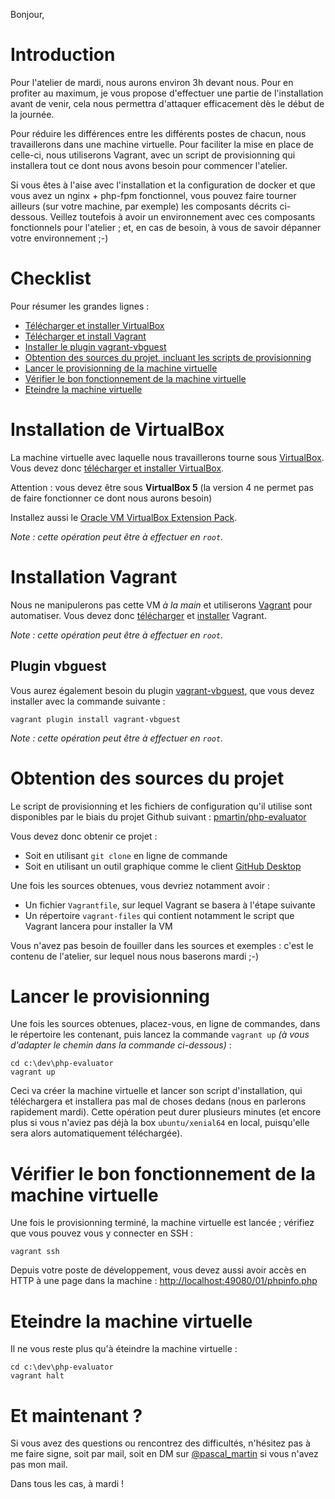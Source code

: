 Bonjour,

# Introduction <a name="introduction"></a>

Pour l'atelier de mardi, nous aurons environ 3h devant nous. Pour en profiter au maximum, je vous propose d'effectuer
une partie de l'installation avant de venir, cela nous permettra d'attaquer efficacement dès le début de la journée.

Pour réduire les différences entre les différents postes de chacun, nous travaillerons dans une machine virtuelle. Pour 
faciliter la mise en place de celle-ci, nous utiliserons Vagrant, avec un script de provisionning qui installera tout
ce dont nous avons besoin pour commencer l'atelier.

Si vous êtes à l'aise avec l'installation et la configuration de docker et que vous avez un nginx + php-fpm fonctionnel,
vous pouvez faire tourner ailleurs (sur votre machine, par exemple) les composants décrits ci-dessous. Veillez toutefois
à avoir un environnement avec ces composants fonctionnels pour l'atelier ; et, en cas de besoin, à vous de savoir
dépanner votre environnement ;-)

# Checklist <a name="checklist"></a>

Pour résumer les grandes lignes :

 * [Télécharger et installer VirtualBox](#virtualbox)
 * [Télécharger et install Vagrant](#vagrant)
 * [Installer le plugin vagrant-vbguest](#vbguest)
 * [Obtention des sources du projet, incluant les scripts de provisionning](#sources)
 * [Lancer le provisionning de la machine virtuelle](#provisionning)
 * [Vérifier le bon fonctionnement de la machine virtuelle](#verifications)
 * [Eteindre la machine virtuelle](#eteindre-vm)

# Installation de VirtualBox <a name="virtualbox"></a>

La machine virtuelle avec laquelle nous travaillerons tourne sous [VirtualBox](https://www.virtualbox.org/). Vous devez 
donc [télécharger et installer VirtualBox](https://www.virtualbox.org/wiki/Downloads).

Attention : vous devez être sous **VirtualBox 5**
(la version 4 ne permet pas de faire fonctionner ce dont nous aurons besoin)

Installez aussi le [Oracle VM VirtualBox Extension Pack](https://www.virtualbox.org/wiki/Downloads).

*Note : cette opération peut être à effectuer en `root`.*

# Installation Vagrant <a name="vagrant"></a>

Nous ne manipulerons pas cette VM *à la main* et utiliserons [Vagrant](https://www.vagrantup.com/) pour automatiser.
Vous devez donc [télécharger](https://www.vagrantup.com/downloads.html) et 
[installer](https://www.vagrantup.com/docs/installation/) Vagrant.

*Note : cette opération peut être à effectuer en `root`.*

## Plugin vbguest <a name="vbguest"></a>

Vous aurez également besoin du plugin [vagrant-vbguest](https://github.com/dotless-de/vagrant-vbguest), que vous devez
installer avec la commande suivante :

```
vagrant plugin install vagrant-vbguest
```

*Note : cette opération peut être à effectuer en `root`.*

# Obtention des sources du projet <a name="sources"></a>

Le script de provisionning et les fichiers de configuration qu'il utilise sont disponibles par le biais du projet
Github suivant : [pmartin/php-evaluator](https://github.com/pmartin/php-evaluator/)

Vous devez donc obtenir ce projet :

 * Soit en utilisant `git clone` en ligne de commande
 * Soit en utilisant un outil graphique comme le client [GitHub Desktop](https://desktop.github.com/)

Une fois les sources obtenues, vous devriez notamment avoir :

 * Un fichier `Vagrantfile`, sur lequel Vagrant se basera à l'étape suivante
 * Un répertoire `vagrant-files` qui contient notamment le script que Vagrant lancera pour installer la VM

Vous n'avez pas besoin de fouiller dans les sources et exemples : c'est le contenu de l'atelier, sur lequel nous
nous baserons mardi ;-)

# Lancer le provisionning <a name="provisionning"></a>

Une fois les sources obtenues, placez-vous, en ligne de commandes, dans le répertoire les contenant, puis lancez la
commande `vagrant up` *(à vous d'adapter le chemin dans la commande ci-dessous)* :

```
cd c:\dev\php-evaluator
vagrant up
```

Ceci va créer la machine virtuelle et lancer son script d'installation, qui téléchargera et installera pas mal de choses
dedans (nous en parlerons rapidement mardi). Cette opération peut durer plusieurs minutes (et encore plus si vous
n'aviez pas déjà la box `ubuntu/xenial64` en local, puisqu'elle sera alors automatiquement téléchargée).

# Vérifier le bon fonctionnement de la machine virtuelle <a name="verifications"></a>

Une fois le provisionning terminé, la machine virtuelle est lancée ; vérifiez que vous pouvez vous y connecter en SSH :

```
vagrant ssh
```

Depuis votre poste de développement, vous devez aussi avoir accès en HTTP à une page dans la machine : 
[http://localhost:49080/01/phpinfo.php](phpinfo.php)

# Eteindre la machine virtuelle <a name="eteindre-vm"></a>

Il ne vous reste plus qu'à éteindre la machine virtuelle :

```
cd c:\dev\php-evaluator
vagrant halt
```

# Et maintenant ? <a name="et-maintenant"></a>

Si vous avez des questions ou rencontrez des difficultés, n'hésitez pas à me faire signe, soit par mail, soit en DM
sur [@pascal_martin](https://twitter.com/pascal_martin) si vous n'avez pas mon mail.

Dans tous les cas, à mardi !
